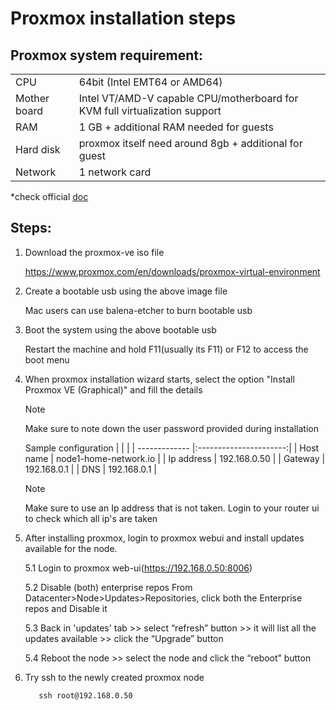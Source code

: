 # Proxmox installation steps

## Proxmox system requirement: 
|            |                                                                            |
|------------|----------------------------------------------------------------------------|
|CPU         | 64bit (Intel EMT64 or AMD64)                                               |
|Mother board| Intel VT/AMD-V capable CPU/motherboard for KVM full virtualization support |
|RAM         | 1 GB + additional RAM needed for guests                                    |
|Hard disk   | proxmox itself need around 8gb + additional for guest                       |
|Network     | 1 network card                                                             |

*check official [doc](https://pve.proxmox.com/wiki/System_Requirements)

## Steps:
1. Download the proxmox-ve iso file

    https://www.proxmox.com/en/downloads/proxmox-virtual-environment
2. Create a bootable usb using the above image file

    Mac users can use balena-etcher to burn bootable usb
3. Boot the system using the above bootable usb

    Restart the machine and hold F11(usually its F11) or F12 to access the boot menu
 4. When proxmox installation wizard starts, select the option "Install Proxmox VE (Graphical)" and fill the details 

    > [!NOTE]
    > Make sure to note down the user password provided during installation

    Sample configuration 
    |               |                        |
    | ------------- |:----------------------:|
    | Host name     | node1-home-network.io  |
    | Ip address    | 192.168.0.50           |
    | Gateway       | 192.168.0.1            |
    | DNS           | 192.168.0.1            |

    > [!NOTE]
    > Make sure to use an Ip address that is not taken. Login to your router ui to check which all ip's are taken
5. After installing proxmox, login to proxmox webui and install updates available for the node.

    5.1 Login to proxmox web-ui(https://192.168.0.50:8006)

    5.2 Disable (both) enterprise repos 
        From Datacenter>Node>Updates>Repositories, click both the Enterprise repos and Disable it

    5.3 Back in 'updates' tab >> select “refresh” button >> it will list all the updates available >> click the “Upgrade” button

    5.4 Reboot the node >> select the node and click the “reboot” button
6.  Try ssh to the newly created proxmox node

    ```    ssh root@192.168.0.50     ```
